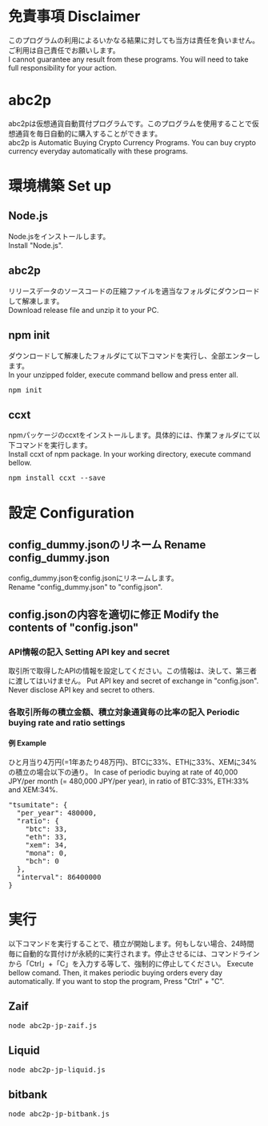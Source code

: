 # 免責事項 Disclaimer
このプログラムの利用によるいかなる結果に対しても当方は責任を負いません。ご利用は自己責任でお願いします。<br>
I cannot guarantee any result from these programs. You will need to take full responsibility for your action.

# abc2p
abc2pは仮想通貨自動買付プログラムです。このプログラムを使用することで仮想通貨を毎日自動的に購入することができます。<br>
abc2p is Automatic Buying Crypto Currency Programs. You can buy crypto currency everyday automatically with these programs.

# 環境構築 Set up

## Node.js
Node.jsをインストールします。<br>
Install "Node.js".

## abc2p
リリースデータのソースコードの圧縮ファイルを適当なフォルダにダウンロードして解凍します。<br>
Download release file and unzip it to your PC.

## npm init
ダウンロードして解凍したフォルダにて以下コマンドを実行し、全部エンターします。<br>
In your unzipped folder, execute command bellow and press enter all.
<pre>
npm init
</pre>

## ccxt
npmパッケージのccxtをインストールします。具体的には、作業フォルダにて以下コマンドを実行します。<br>
Install ccxt of npm package. In your working directory, execute command bellow.
<pre>
npm install ccxt --save
</pre>

# 設定 Configuration

## config_dummy.jsonのリネーム Rename config_dummy.json
config_dummy.jsonをconfig.jsonにリネームします。<br>
Rename "config_dummy.json" to "config.json".

## config.jsonの内容を適切に修正 Modify the contents of "config.json"

### API情報の記入 Setting API key and secret
取引所で取得したAPIの情報を設定してください。この情報は、決して、第三者に渡してはいけません。
Put API key and secret of exchange in "config.json". Never disclose API key and secret to others.

### 各取引所毎の積立金額、積立対象通貨毎の比率の記入 Periodic buying rate and ratio settings

#### 例 Example
ひと月当り4万円(=1年あたり48万円)、BTCに33%、ETHに33%、XEMに34%の積立の場合以下の通り。
In case of periodic buying at rate of 40,000 JPY/per month (= 480,000 JPY/per year), in ratio of BTC:33%, ETH:33% and XEM:34%.
<pre>
"tsumitate": {
  "per_year": 480000,
  "ratio": {
    "btc": 33,
    "eth": 33,
    "xem": 34,
    "mona": 0,
    "bch": 0
  },
  "interval": 86400000
}
</pre>

# 実行
以下コマンドを実行することで、積立が開始します。何もしない場合、24時間毎に自動的な買付けが永続的に実行されます。停止させるには、コマンドラインから「Ctrl」+「C」を入力する等して、強制的に停止してください。
Execute bellow comand. Then, it makes periodic buying orders every day automatically. If you want to stop the program, Press "Ctrl" + "C".
## Zaif
<pre>
node abc2p-jp-zaif.js
</pre>

## Liquid
<pre>
node abc2p-jp-liquid.js
</pre>

## bitbank
<pre>
node abc2p-jp-bitbank.js
</pre>
